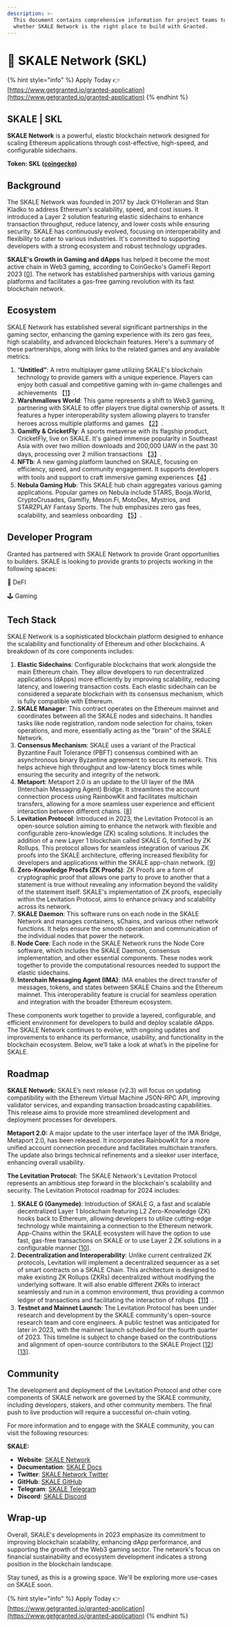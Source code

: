 ```yaml
---
description: >-
  This document contains comprehensive information for project teams to know
  whether SKALE Network is the right place to build with Granted.
---
```


# 🐶 SKALE Network (SKL)

{% hint style="info" %}
Apply Today 👉 [https://www.getgranted.io/granted-application](https://www.getgranted.io/granted-application)
{% endhint %}

## SKALE | SKL&#x20;

**SKALE Network** is a powerful, elastic blockchain network designed for scaling Ethereum applications through cost-effective, high-speed, and configurable sidechains.

**Token: SKL (**[**coingecko**](https://www.coingecko.com/cs/coins/skale)**)**

## Background

The SKALE Network was founded in 2017 by Jack O'Holleran and Stan Kladko to address Ethereum's scalability, speed, and cost issues. It introduced a Layer 2 solution featuring elastic sidechains to enhance transaction throughput, reduce latency, and lower costs while ensuring security. SKALE has continuously evolved, focusing on interoperability and flexibility to cater to various industries. It's committed to supporting developers with a strong ecosystem and robust technology upgrades.

**SKALE's Growth in Gaming and dApps** has helped it become the most active chain in Web3 gaming, according to CoinGecko's GameFi Report 2023 \[[0](https://www.coingecko.com/research/publications/gamefi-report-2023)]. The network has established partnerships with various gaming platforms and facilitates a gas-free gaming revolution with its fast blockchain network.

## Ecosystem

SKALE Network has established several significant partnerships in the gaming sector, enhancing the gaming experience with its zero gas fees, high scalability, and advanced blockchain features. Here's a summary of these partnerships, along with links to the related games and any available metrics:

1. “**Untitled”**: A retro multiplayer game utilizing SKALE's blockchain technology to provide gamers with a unique experience. Players can enjoy both casual and competitive gaming with in-game challenges and achievements 【[1](https://skale.space/blog/skales-march-2023-recap-building-a-stronger-skaleverse-with-fresh-partnerships-and-exciting-events)】.
2. **Warshmallows World**: This game represents a shift to Web3 gaming, partnering with SKALE to offer players true digital ownership of assets. It features a hyper interoperability system allowing players to transfer heroes across multiple platforms and games 【[2](https://skale.space/blog/skales-march-2023-recap-building-a-stronger-skaleverse-with-fresh-partnerships-and-exciting-events)】.
3. **Gamifly & CricketFly**: A sports metaverse with its flagship product, CricketFly, live on SKALE. It's gained immense popularity in Southeast Asia with over two million downloads and 200,000 UAW in the past 30 days, processing over 2 million transactions 【[3](https://skale.space/blog/skale-q3-ecosystem-recap-the-biggest-period-of-growth-in-skales-history)】.
4. **NFTb**: A new gaming platform launched on SKALE, focusing on efficiency, speed, and community engagement. It supports developers with tools and support to craft immersive gaming experiences【[4](https://skale.space/blog/leveling-up-the-web3-gaming-nftb-launches-new-gaming-platform-on-skale)】.
5. **Nebula Gaming Hub**: This SKALE hub chain aggregates various gaming applications. Popular games on Nebula include 5TARS, Booja.World, CryptoCrusades, Gamifly, Meson.Fi, MotoDex, Mystrios, and STARZPLAY Fantasy Sports. The hub emphasizes zero gas fees, scalability, and seamless onboarding 【[5](https://skale.space/blog/navigating-the-skaleverse-exploring-the-nebula-gaming-hub)】.

## Developer Program

Granted has partnered with SKALE Network to provide Grant opportunities to builders. SKALE is looking to provide grants to projects working in the following spaces:

💸 DeFI

🕹️ Gaming

## Tech Stack

SKALE Network is a sophisticated blockchain platform designed to enhance the scalability and functionality of Ethereum and other blockchains. A breakdown of its core components includes:

1. **Elastic Sidechains**: Configurable blockchains that work alongside the main Ethereum chain. They allow developers to run decentralized applications (dApps) more efficiently by improving scalability, reducing latency, and lowering transaction costs. Each elastic sidechain can be considered a separate blockchain with its consensus mechanism, which is fully compatible with Ethereum.
2. **SKALE Manager**: This contract operates on the Ethereum mainnet and coordinates between all the SKALE nodes and sidechains. It handles tasks like node registration, random node selection for chains, token operations, and more, essentially acting as the "brain" of the SKALE Network.
3. **Consensus Mechanism**: SKALE uses a variant of the Practical Byzantine Fault Tolerance (PBFT) consensus combined with an asynchronous binary Byzantine agreement to secure its network. This helps achieve high throughput and low-latency block times while ensuring the security and integrity of the network.
4. **Metaport**: Metaport 2.0 is an update to the UI layer of the IMA (Interchain Messaging Agent) Bridge. It streamlines the account connection process using RainbowKit and facilitates multichain transfers, allowing for a more seamless user experience and efficient interaction between different chains. \[[8](https://skale.space/blog/skale-q3-2023-engineering-update)]
5. **Levitation Protocol**: Introduced in 2023, the Levitation Protocol is an open-source solution aiming to enhance the network with flexible and configurable zero-knowledge (ZK) scaling solutions. It includes the addition of a new Layer 1 blockchain called SKALE G, fortified by ZK Rollups. This protocol allows for seamless integration of various ZK proofs into the SKALE architecture, offering increased flexibility for developers and applications within the SKALE app-chain network. \[[9](https://blog.stakin.com/skales-impact-on-the-future-of-blockchain-and-web3/)]
6. **Zero-Knowledge Proofs (ZK Proofs)**: ZK Proofs are a form of cryptographic proof that allows one party to prove to another that a statement is true without revealing any information beyond the validity of the statement itself. SKALE's implementation of ZK proofs, especially within the Levitation Protocol, aims to enhance privacy and scalability across its network.
7. **SKALE Daemon**: This software runs on each node in the SKALE Network and manages containers, sChains, and various other network functions. It helps ensure the smooth operation and communication of the individual nodes that power the network.
8. **Node Core**: Each node in the SKALE Network runs the Node Core software, which includes the SKALE Daemon, consensus implementation, and other essential components. These nodes work together to provide the computational resources needed to support the elastic sidechains.
9. **Interchain Messaging Agent (IMA)**: IMA enables the direct transfer of messages, tokens, and states between SKALE Chains and the Ethereum mainnet. This interoperability feature is crucial for seamless operation and integration with the broader Ethereum ecosystem.

These components work together to provide a layered, configurable, and efficient environment for developers to build and deploy scalable dApps. The SKALE Network continues to evolve, with ongoing updates and improvements to enhance its performance, usability, and functionality in the blockchain ecosystem. Below, we’ll take a look at what’s in the pipeline for SKALE.

## Roadmap

**SKALE Network:** SKALE’s next release (v2.3) will focus on updating compatibility with the Ethereum Virtual Machine JSON-RPC API, improving validator services, and expanding transaction broadcasting capabilities. This release aims to provide more streamlined development and deployment processes for developers.

**Metaport 2.0:** A major update to the user interface layer of the IMA Bridge, Metaport 2.0, has been released. It incorporates RainbowKit for a more unified account connection procedure and facilitates multichain transfers. The update also brings technical refinements and a sleeker user interface, enhancing overall usability.

**The Levitation Protocol:** The SKALE Network's Levitation Protocol represents an ambitious step forward in the blockchain's scalability and security. The Levitation Protocol roadmap for 2024 includes:

1. **SKALE G (Ganymede)**: Introduction of SKALE G, a fast and scalable decentralized Layer 1 blockchain featuring L2 Zero-Knowledge (ZK) hooks back to Ethereum, allowing developers to utilize cutting-edge technology while maintaining a connection to the Ethereum network. App-Chains within the SKALE ecosystem will have the option to use fast, gas-free transactions on SKALE or to use Layer 2 ZK solutions in a configurable manner \[[10](https://skale.space/blog/introducing-the-levitation-protocol-skales-solution-for-decentralized-zero-knowledge-proofs)].
2. **Decentralization and Interoperability**: Unlike current centralized ZK protocols, Levitation will implement a decentralized sequencer as a set of smart contracts on a SKALE Chain. This architecture is designed to make existing ZK Rollups (ZKRs) decentralized without modifying the underlying software. It will also enable different ZKRs to interact seamlessly and run in a common environment, thus providing a common ledger of transactions and facilitating the interaction of rollups【[11](https://skale.space/blog/introducing-the-levitation-protocol-skales-solution-for-decentralized-zero-knowledge-proofs)】.
3. **Testnet and Mainnet Launch**: The Levitation Protocol has been under research and development by the SKALE community's open-source research team and core engineers. A public testnet was anticipated for later in 2023, with the mainnet launch scheduled for the fourth quarter of 2023. This timeline is subject to change based on the contributions and alignment of open-source contributors to the SKALE Project \[[12](https://skale.space/blog/introducing-the-levitation-protocol-skales-solution-for-decentralized-zero-knowledge-proofs)] \[[13](https://www.theblock.co/post/232622/skale-network-introduces-ethereum-zk-rollup-levitation-protocol)].

## **Community**

The development and deployment of the Levitation Protocol and other core components of SKALE network are governed by the SKALE community, including developers, stakers, and other community members. The final push to live production will require a successful on-chain voting.

For more information and to engage with the SKALE community, you can visit the following resources:

**SKALE:**

* **Website**: [SKALE Network](https://skale.network/)
* **Documentation**: [SKALE Docs](https://docs.skale.network/)
* **Twitter**: [SKALE Network Twitter](https://twitter.com/SkaleNetwork)
* **GitHub**: [SKALE GitHub](https://github.com/skalenetwork)
* **Telegram**: [SKALE Telegram](https://t.me/skaleofficial)
* **Discord**: [SKALE Discord](https://discord.gg/skale)

## Wrap-up

Overall, SKALE's developments in 2023 emphasize its commitment to improving blockchain scalability, enhancing dApp performance, and supporting the growth of the Web3 gaming sector. The network's focus on financial sustainability and ecosystem development indicates a strong position in the blockchain landscape.&#x20;

Stay tuned, as this is a growing space. We'll be exploring more use-cases on SKALE soon.

{% hint style="info" %}
Apply Today 👉 [https://www.getgranted.io/granted-application](https://www.getgranted.io/granted-application)
{% endhint %}

